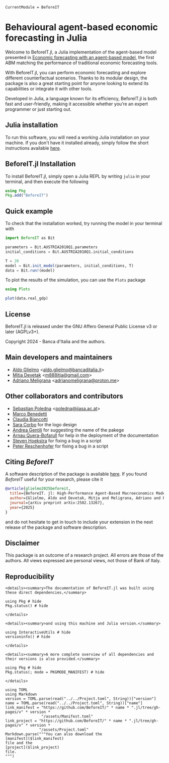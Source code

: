 ```@meta
CurrentModule = BeforeIT 
```

# Behavioural agent-based economic forecasting in Julia

Welcome to BeforeIT.jl, a Julia implementation of the agent-based model presented in [Economic forecasting with an agent-based model](https://www.sciencedirect.com/science/article/pii/S0014292122001891), the first ABM matching the performance of traditional economic forecasting tools.

With BeforeIT.jl, you can perform economic forecasting and explore different counterfactual scenarios. Thanks to its modular design, the package is also a great starting point for anyone looking to extend its capabilities or integrate it with other tools.

Developed in Julia, a language known for its efficiency, BeforeIT.jl is both fast and user-friendly, making it accessible whether you’re an expert programmer or just starting out.

## Julia installation

To run this software, you will need a working Julia installation on your machine.
If you don't have it installed already, simply follow the short instructions available [here](https://julialang.org/downloads/).

## BeforeIT.jl Installation

To install BeforeIT.jl, simply open a Julia REPL by writing `julia` in your terminal, and then execute the following

```julia
using Pkg
Pkg.add("BeforeIT")
```

## Quick example

To check that the installation worked, try running the model in your terminal with

```julia
import BeforeIT as Bit

parameters = Bit.AUSTRIA2010Q1.parameters
initial_conditions = Bit.AUSTRIA2010Q1.initial_conditions

T = 20
model = Bit.init_model(parameters, initial_conditions, T)
data = Bit.run!(model)
```

To plot the results of the simulation, you can use the `Plots` package

```julia
using Plots

plot(data.real_gdp)
```

## License

BeforeIT.jl is released under the GNU Affero General Public License v3 or later (AGPLv3+).

Copyright 2024 - Banca d'Italia and the authors.

## Main developers and maintainers

- [Aldo Glielmo](https://github.com/aldoglielmo) <[aldo.glielmo@bancaditalia.it](mailto:aldo.glielmo@bancaditalia.it)>
- [Mitja Devetak](https://github.com/Devetak) <[m888itja@gmail.com](mailto:m888itja@gmail.com)>
- [Adriano Meligrana](https://github.com/Tortar) <[adrianomeligrana@proton.me](mailto:adrianomeligrana@proton.me)>

## Other collaborators and contributors

- [Sebastian Poledna](https://github.com/sebastianpoledna) <[poledna@iiasa.ac.at](mailto:poledna@iiasa.ac.at)>
- [Marco Benedetti](https://www.bankit.art/people/marco-benedetti)
- [Claudia Biancotti](https://www.bankit.art/people/claudia-biancotti)
- [Sara Corbo](https://www.bankit.art/people/sara-corbo) for the logo design
- [Andrea Gentili](https://www.bankit.art/people/andrea-gentili) for suggesting the name of the pakege
- [Arnau Quera-Bofarull](https://github.com/arnauqb) for help in the deployment of the documentation
- [Steven Hoekstra](https://github.com/SGHoekstra) for fixing a bug in a script
- [Peter Reschenhofer](https://github.com/petres) for fixing a bug in a script

## Citing _BeforeIT_

A software description of the package is available [here](https://arxiv.org/abs/2502.13267). If you found _BeforeIT_ useful for your research, please cite it

```bib
@article{glielmo2025beforeit,
  title={BeforeIT. jl: High-Performance Agent-Based Macroeconomics Made Easy},
  author={Glielmo, Aldo and Devetak, Mitja and Meligrana, Adriano and Poledna, Sebastian},
  journal={arXiv preprint arXiv:2502.13267},
  year={2025}
}
```

and do not hesitate to get in touch to include your extension in the next release of the package and software description.

## Disclaimer

This package is an outcome of a research project. All errors are those of
the authors. All views expressed are personal views, not those of Bank of Italy.

## Reproducibility

```@raw html
<details><summary>The documentation of BeforeIT.jl was built using these direct dependencies,</summary>
```

```@example
using Pkg # hide
Pkg.status() # hide
```

```@raw html
</details>
```

```@raw html
<details><summary>and using this machine and Julia version.</summary>
```

```@example
using InteractiveUtils # hide
versioninfo() # hide
```

```@raw html
</details>
```

```@raw html
<details><summary>A more complete overview of all dependencies and their versions is also provided.</summary>
```

```@example
using Pkg # hide
Pkg.status(; mode = PKGMODE_MANIFEST) # hide
```

```@raw html
</details>
```

```@eval
using TOML
using Markdown
version = TOML.parse(read("../../Project.toml", String))["version"]
name = TOML.parse(read("../../Project.toml", String))["name"]
link_manifest = "https://github.com/BeforeIT/" * name * ".jl/tree/gh-pages/v" * version *
                "/assets/Manifest.toml"
link_project = "https://github.com/BeforeIT/" * name * ".jl/tree/gh-pages/v" * version *
               "/assets/Project.toml"
Markdown.parse("""You can also download the
[manifest]($link_manifest)
file and the
[project]($link_project)
file.
""")
```
